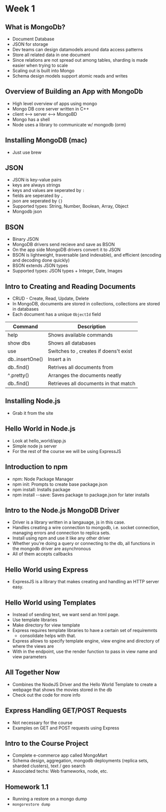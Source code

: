 # Week 1

## What is MongoDb?
- Document Database
- JSON for storage
- Dev teams can design datamodels around data access patterns
- Store all related data in one document
- Since relations are not spread out among tables, sharding is made easier when trying to scale
- Scaling out is built into Mongo
- Schema design models support atomic reads and writes

## Overview of Building an App with MongoDb
- High level overview of apps using mongo
- Mongo DB core server written in C++
- client <--> server <--> MongoBD
- Mongo has a shell
- Node uses a library to communicate w/ mongodb (orm)


## Installing MongoDB (mac)
- Just use brew

## JSON
- JSON is key-value pairs
- keys are always strings
- keys and values are seperated by `:`
- fields are seperated by `,`
- json are seperated by `{}`
- Supported types: String, Number, Boolean, Array, Object
- Mongodb json 

## BSON
- Binary JSON
- MongoDB drivers send recieve and save as BSON
- On the app side MongoDB drivers convert it to JSON
- BSON is lightweight, traversable (and indexable), and efficient (encoding and decoding done quickly)
- BSON extends JSON types
- Supported types: JSON types + Integer, Date, Images

## Intro to Creating and Reading Documents
- CRUD - Create, Read, Update, Delete
- In MongoDB, documents are stored in collections, collections are stored in databases
- Each document has a unique `ObjectId` field

| Command                                    | Description                                             |
| ------------------------------------------ | ------------------------------------------------------- |
| help                                       | Shows available commands                                |
| show dbs                                   | Shows all databases                                     |
| use <db-name>                              | Switches to <db-name>, creates if doens't exist         |
| db.<collection-name>.insertOne(<document>) | Insert a <document> in <collection-name>                |
| db.<collection-name>.find()                | Retrives all documents from <collection-name>           |
| ^.pretty()                                 | Arranges the documents neatly                           |
| db.<collection-name>.find(<constraints>)   | Retrieves all documents in <collection-name> that match |

## Installing Node.js
- Grab it from the site

## Hello World in Node.js
- Look at hello_world/app.js
- Simple node js server
- For the rest of the course we will be using ExpressJS

## Introduction to npm
- npm: Node Package Manager
- npm init: Prompts to create base package.json 
- npm install: Installs package
- npm install --save: Saves package to package.json for later installs

## Intro to the Node.js MongoDB Driver
- Driver is a library written in a langauage, js in this case.
- Handles creating a wire connection to mongodb, i.e. socket connection, managing errors and connection to replica sets.
- Install using npm and use it like any other driver
- Whether you're doing a query or connecting to the db, all functions in the mongodb driver are asynchronous
- All of them accepts callbacks

## Hello World using Express
- ExpressJS is a library that makes creating and handling an HTTP server easy.

## Hello World using Templates
- Instead of sending text, we want send an html page. 
- Use template libraries
- Make directory for view template
- Express requires template libraries to have a certain set of requiremnts 
    - consolidate helps with that. 
- Express allows to specify template engine, view engine and directory of where the views are
- With in the endpoint, use the render function to pass in view name and view parameters

## All Together Now
- Combines the NodeJS Driver and the Hello World Template to create a webpage that shows the movies stored in the db
- Check out the code for more info

## Express Handling GET/POST Requests
- Not necessary for the course
- Examples on GET and POST requests using Express

## Intro to the Course Project
- Complete e-commerce app called MongoMart
- Schema design, aggregation, mongodb deployments (replica sets, sharded clusters), text / geo search
- Associated techs: Web frameworks, node, etc. 

## Homework 1.1
- Running a restore on a mongo dump
- `mongorestore dump`

